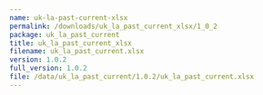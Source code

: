 ```yaml
---
name: uk-la-past-current-xlsx
permalink: /downloads/uk_la_past_current_xlsx/1_0_2
package: uk_la_past_current
title: uk_la_past_current_xlsx
filename: uk_la_past_current.xlsx
version: 1.0.2
full_version: 1.0.2
file: /data/uk_la_past_current/1.0.2/uk_la_past_current.xlsx
---
```

